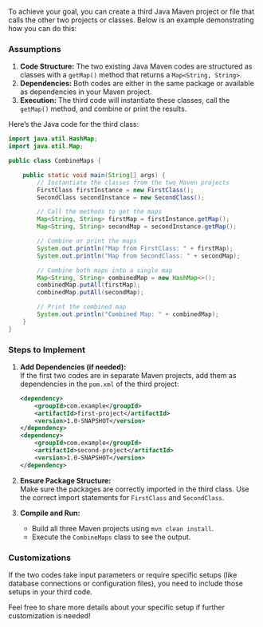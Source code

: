 To achieve your goal, you can create a third Java Maven project or file that calls the other two projects or classes. Below is an example demonstrating how you can do this:

### Assumptions
1. **Code Structure:** The two existing Java Maven codes are structured as classes with a `getMap()` method that returns a `Map<String, String>`.
2. **Dependencies:** Both codes are either in the same package or available as dependencies in your Maven project.
3. **Execution:** The third code will instantiate these classes, call the `getMap()` method, and combine or print the results.

Here’s the Java code for the third class:

```java
import java.util.HashMap;
import java.util.Map;

public class CombineMaps {

    public static void main(String[] args) {
        // Instantiate the classes from the two Maven projects
        FirstClass firstInstance = new FirstClass();
        SecondClass secondInstance = new SecondClass();

        // Call the methods to get the maps
        Map<String, String> firstMap = firstInstance.getMap();
        Map<String, String> secondMap = secondInstance.getMap();

        // Combine or print the maps
        System.out.println("Map from FirstClass: " + firstMap);
        System.out.println("Map from SecondClass: " + secondMap);

        // Combine both maps into a single map
        Map<String, String> combinedMap = new HashMap<>();
        combinedMap.putAll(firstMap);
        combinedMap.putAll(secondMap);

        // Print the combined map
        System.out.println("Combined Map: " + combinedMap);
    }
}
```

### Steps to Implement
1. **Add Dependencies (if needed):**  
   If the first two codes are in separate Maven projects, add them as dependencies in the `pom.xml` of the third project:
   ```xml
   <dependency>
       <groupId>com.example</groupId>
       <artifactId>first-project</artifactId>
       <version>1.0-SNAPSHOT</version>
   </dependency>
   <dependency>
       <groupId>com.example</groupId>
       <artifactId>second-project</artifactId>
       <version>1.0-SNAPSHOT</version>
   </dependency>
   ```

2. **Ensure Package Structure:**  
   Make sure the packages are correctly imported in the third class. Use the correct import statements for `FirstClass` and `SecondClass`.

3. **Compile and Run:**  
   - Build all three Maven projects using `mvn clean install`.
   - Execute the `CombineMaps` class to see the output.

### Customizations
If the two codes take input parameters or require specific setups (like database connections or configuration files), you need to include those setups in your third code.

Feel free to share more details about your specific setup if further customization is needed!
